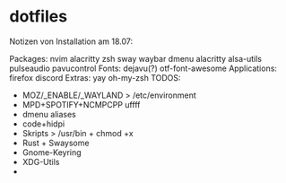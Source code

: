 # dotfiles
Notizen von Installation am 18.07:

Packages: nvim alacritty zsh sway waybar dmenu alacritty alsa-utils pulseaudio pavucontrol
Fonts: dejavu(?) otf-font-awesome
Applications: firefox discord
Extras: yay oh-my-zsh
TODOS: 
* MOZ/_ENABLE/_WAYLAND > /etc/environment
* MPD+SPOTIFY+NCMPCPP uffff
* dmenu aliases
* code+hidpi
* Skripts > /usr/bin + chmod +x
* Rust + Swaysome
* Gnome-Keyring
* XDG-Utils
* 